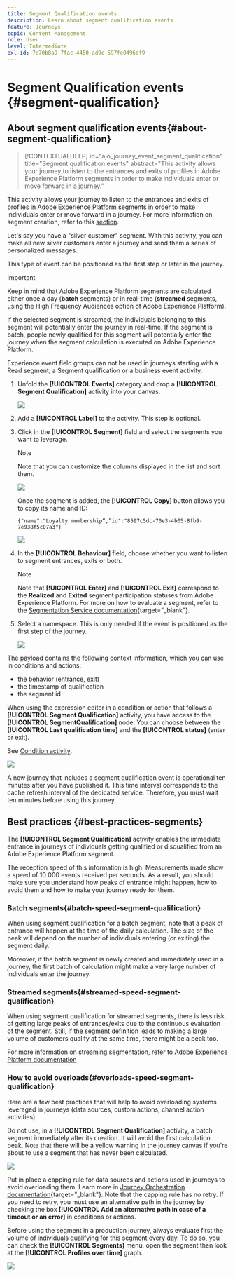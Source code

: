 ```yaml
---
title: Segment Qualification events
description: Learn about segment qualification events
feature: Journeys
topic: Content Management
role: User
level: Intermediate
exl-id: 7e70b8a9-7fac-4450-ad9c-597fe0496df9
---
```

# Segment Qualification events {#segment-qualification}

## About segment qualification events{#about-segment-qualification}

>[!CONTEXTUALHELP]
>id="ajo_journey_event_segment_qualification"
>title="Segment qualification events"
>abstract="This activity allows your journey to listen to the entrances and exits of profiles in Adobe Experience Platform segments in order to make individuals enter or move forward in a journey."

This activity allows your journey to listen to the entrances and exits of profiles in Adobe Experience Platform segments in order to make individuals enter or move forward in a journey. For more information on segment creation, refer to this [section](../segment/about-segments.md).

Let's say you have a "silver customer" segment. With this activity, you can make all new silver customers enter a journey and send them a series of personalized messages.

This type of event can be positioned as the first step or later in the journey.

>[!IMPORTANT]
>
>Keep in mind that Adobe Experience Platform segments are calculated either once a day (**batch** segments) or in real-time (**streamed** segments, using the High Frequency Audiences option of Adobe Experience Platform).
>
>If the selected segment is streamed, the individuals belonging to this segment will potentially enter the journey in real-time. If the segment is batch, people newly qualified for this segment will potentially enter the journey when the segment calculation is executed on Adobe Experience Platform.
>
>Experience event field groups can not be used in journeys starting with a Read segment, a Segment qualification or a business event activity.



1. Unfold the **[!UICONTROL Events]** category and drop a **[!UICONTROL Segment Qualification]** activity into your canvas.

   ![](assets/segment5.png)

1. Add a **[!UICONTROL Label]** to the activity. This step is optional.

1. Click in the **[!UICONTROL Segment]** field and select the segments you want to leverage.

   >[!NOTE]
   >
   >Note that you can customize the columns displayed in the list and sort them.

   ![](assets/segment6.png)

   Once the segment is added, the **[!UICONTROL Copy]** button allows you to copy its name and ID:

   `{"name":"Loyalty membership“,”id":"8597c5dc-70e3-4b05-8fb9-7e938f5c07a3"}`

   ![](assets/segment-copy.png)

1. In the **[!UICONTROL Behaviour]** field, choose whether you want to listen to segment entrances, exits or both.

   >[!NOTE]
   >
   >Note that **[!UICONTROL Enter]** and **[!UICONTROL Exit]** correspond to the **Realized** and **Exited** segment participation statuses from Adobe Experience Platform. For more on how to evaluate a segment, refer to the [Segmentation Service documentation](https://experienceleague.adobe.com/docs/experience-platform/segmentation/tutorials/evaluate-a-segment.html#interpret-segment-results){target="_blank"}. 

1. Select a namespace. This is only needed if the event is positioned as the first step of the journey.

   ![](assets/segment7.png)

The payload contains the following context information, which you can use in conditions and actions:

* the behavior (entrance, exit)
* the timestamp of qualification
* the segment id

When using the expression editor in a condition or action that follows a **[!UICONTROL Segment Qualification]** activity, you have access to the **[!UICONTROL SegmentQualification]** node. You can choose between the **[!UICONTROL Last qualification time]** and the **[!UICONTROL status]** (enter or exit).

See [Condition activity](../building-journeys/condition-activity.md#about_condition).

![](assets/segment8.png)

A new journey that includes a segment qualification event is operational ten minutes after you have published it. This time interval corresponds to the cache refresh interval of the dedicated service. Therefore, you must wait ten minutes before using this journey.

## Best practices {#best-practices-segments}

The **[!UICONTROL Segment Qualification]** activity enables the immediate entrance in journeys of individuals getting qualified or disqualified from an Adobe Experience Platform segment.

The reception speed of this information is high. Measurements made show a speed of 10 000 events received per seconds. As a result, you should make sure you understand how peaks of entrance might happen, how to avoid them and how to make your journey ready for them.

### Batch segments{#batch-speed-segment-qualification}

When using segment qualification for a batch segment, note that a peak of entrance will happen at the time of the daily calculation. The size of the peak will depend on the number of individuals entering (or exiting) the segment daily.

Moreover, if the batch segment is newly created and immediately used in a journey, the first batch of calculation might make a very large number of individuals enter the journey.

### Streamed segments{#streamed-speed-segment-qualification}

When using segment qualification for streamed segments, there is less risk of getting large peaks of entrances/exits due to the continuous evaluation of the segment. Still, if the segment definition leads to making a large volume of customers qualify at the same time, there might be a peak too. 

For more information on streaming segmentation, refer to [Adobe Experience Platform documentation](https://experienceleague.adobe.com/docs/experience-platform/segmentation/api/streaming-segmentation.html#api)

### How to avoid overloads{#overloads-speed-segment-qualification}

Here are a few best practices that will help to avoid overloading systems leveraged in journeys (data sources, custom actions, channel action activities).

Do not use, in a **[!UICONTROL Segment Qualification]** activity, a batch segment immediately after its creation. It will avoid the first calculation peak. Note that there will be a yellow warning in the journey canvas if you're about to use a segment that has never been calculated.

![](assets/segment-error.png)

Put in place a capping rule for data sources and actions used in journeys to avoid overloading them. Learn more in [Journey Orchestration documentation](https://experienceleague.adobe.com/docs/journeys/using/working-with-apis/capping.html){target="_blank"}. Note that the capping rule has no retry. If you need to retry, you must use an alternative path in the journey by checking the box **[!UICONTROL Add an alternative path in case of a timeout or an error]** in conditions or actions.

Before using the segment in a production journey, always evaluate first the volume of individuals qualifying for this segment every day. To do so, you can check the **[!UICONTROL Segments]** menu, open the segment then look at the **[!UICONTROL Profiles over time]** graph.

![](assets/segment-overload.png)
